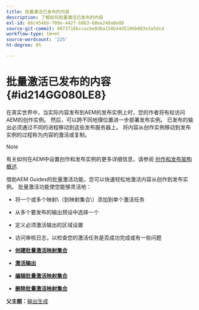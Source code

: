 ```yaml
---
title: 批量激活已发布的内容
description: 了解如何批量激活已发布的内容
exl-id: 66c454bb-f09e-442f-b863-60ee249a0e08
source-git-commit: 8073716bccacbe8d6a158b44d5106b083e3a5dcd
workflow-type: tm+mt
source-wordcount: '225'
ht-degree: 0%

---
```


# 批量激活已发布的内容 {#id214GG080LE8}

在真实世界中，当实际内容发布到AEM的发布实例上时，您的作者将有权访问AEM的创作实例。 然后，可以跨不同地理位置进一步部署发布实例。 已发布的输出必须通过不同的进程移动到这些发布服务器上。 将内容从创作实例移动到发布实例的过程称为内容的激活或复制。

>[!NOTE]
>
> 有关如何在AEM中设置创作和发布实例的更多详细信息，请参阅 [创作和发布架构概述](https://experienceleague.adobe.com/docs/experience-manager-screens/user-guide/administering/author-publish/author-publish-architecture-overview.html?lang=en#prerequisites).

借助AEM Guides的批量激活功能，您可以快速轻松地激活内容从创作到发布实例。 批量激活功能使您能够灵活地：

- 将一个或多个映射\（到映射集合\）添加到单个激活任务

- 从多个要发布的输出预设中选择一个

- 定义必须激活输出的区域设置

- 访问审核日志，以检查您的激活任务是否成功完成或有一些问题


- **[创建批量激活映射集合](conf-bulk-activation-create-map-collection.md)**

- **[激活输出](conf-bulk-activation-publish-map-collection.md)**

- **[编辑批量激活映射集合](conf-bulk-activation-edit-map-collection.md)**

- **[删除批量激活映射集合](conf-bulk-activation-delete-map-collection.md)**


**父主题：**[&#x200B;输出生成](generate-output.md)
